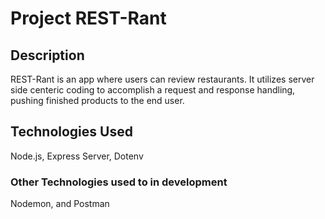 # Project REST-Rant

## Description
REST-Rant is an app where users can review restaurants. It utilizes server side centeric coding to accomplish a request and response handling, pushing finished products to the end user.

## Technologies Used
Node.js, Express Server, Dotenv

### Other Technologies used to in development
Nodemon, and Postman